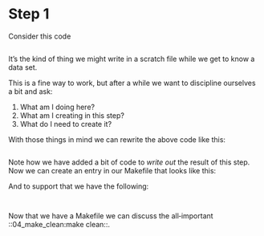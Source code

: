 Step 1
======

Consider this code

``` R file=project/deduplicate.R ref=a0af9

```
It’s the kind of thing we might write in a scratch file while we get to know a data set.

This is a fine way to work, but after a while we want to discipline ourselves a bit and ask:

1. What am I doing here?
2. What am I creating in this step?
3. What do I need to create it?

With those things in mind we can rewrite the above code like this:

``` R file=project/deduplicate.R ref=47515

```
Note how we have added a bit of code to *write out* the result of this step. Now we can create an entry in our Makefile that looks like this:

And to support that we have the following:

``` R file=project/utils.R ref=47515b

```
``` Makefile file=project/Makefile ref=47515

```


Now that we have a Makefile we can discuss the all‑important ::04_make_clean:make clean::.
